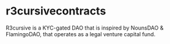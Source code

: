 # r3cursivecontracts
R3cursive is a KYC-gated DAO that is inspired by NounsDAO &amp; FlamingoDAO, that operates as a legal venture capital fund.
